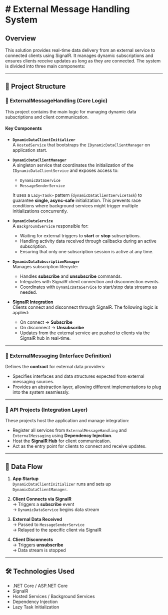 # # External Message Handling System

## Overview

This solution provides real-time data delivery from an external service to connected clients using SignalR. It manages dynamic subscriptions and ensures clients receive updates as long as they are connected. The system is divided into three main components:

---

## 🧠 Project Structure

### 🔹 ExternalMessageHandling (Core Logic)

This project contains the main logic for managing dynamic data subscriptions and client communication.

#### Key Components

- **`DynamicDataClientInitializer`**  
  A `HostedService` that bootstraps the `IDynamicDataClientManager` on application start.

- **`DynamicDataClientManager`**  
  A singleton service that coordinates the initialization of the `IDynamicDataClientService` and exposes access to:
  - `DynamicDataService`
  - `MessageSenderService`  

  It uses a `Lazy<Task>` pattern (`dynamicDataClientServiceTask`) to guarantee **single, async-safe** initialization. This prevents race conditions where background services might trigger multiple initializations concurrently.

- **`DynamicDataService`**  
  A `BackgroundService` responsible for:
  - Waiting for external triggers to **start** or **stop** subscriptions.
  - Handling activity data received through callbacks during an active subscription.
  - Ensuring that only one subscription session is active at any time.

- **`DynamicDataSubscriptionManager`**  
  Manages subscription lifecycle:
  - Handles **subscribe** and **unsubscribe** commands.
  - Integrates with SignalR client connection and disconnection events.
  - Coordinates with `DynamicDataService` to start/stop data streams as needed.

- **SignalR Integration**  
  Clients connect and disconnect through SignalR. The following logic is applied:
  - On connect → **Subscribe**
  - On disconnect → **Unsubscribe**
  - Updates from the external service are pushed to clients via the SignalR hub in real-time.

---

### 🔹 ExternalMessaging (Interface Definition)

Defines the **contract** for external data providers:

- Specifies interfaces and data structures expected from external messaging sources.
- Provides an abstraction layer, allowing different implementations to plug into the system seamlessly.

---

### 🔹 API Projects (Integration Layer)

These projects host the application and manage integration:

- Register all services from `ExternalMessageHandling` and `ExternalMessaging` using **Dependency Injection**.
- Host the **SignalR Hub** for client communication.
- Act as the entry point for clients to connect and receive updates.

---

## 🔄 Data Flow

1. **App Startup**  
   `DynamicDataClientInitializer` runs and sets up `DynamicDataClientManager`.

2. **Client Connects via SignalR**  
   → Triggers a **subscribe** event  
   → `DynamicDataService` begins data stream

3. **External Data Received**  
   → Passed to `MessageSenderService`  
   → Relayed to the specific client via SignalR

4. **Client Disconnects**  
   → Triggers **unsubscribe**  
   → Data stream is stopped

---

## 🛠 Technologies Used

- .NET Core / ASP.NET Core
- SignalR
- Hosted Services / Background Services
- Dependency Injection
- Lazy Task Initialization

